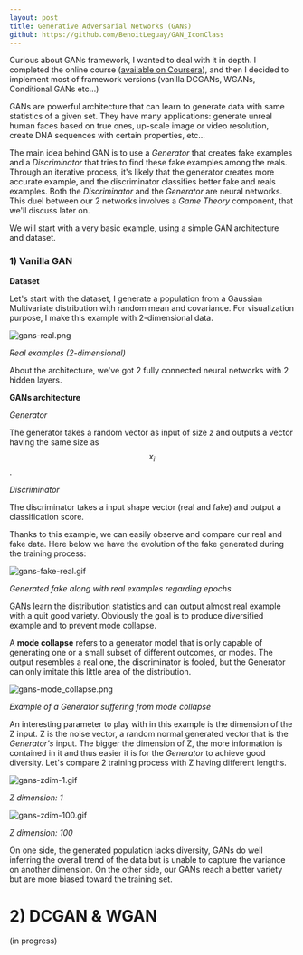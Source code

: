 ```yaml
---
layout: post
title: Generative Adversarial Networks (GANs)
github: https://github.com/BenoitLeguay/GAN_IconClass
---
```


Curious about GANs framework, I wanted to deal with it in depth. I completed the online course ([available on Coursera](https://www.coursera.org/specializations/generative-adversarial-networks-gans)), and then I decided to implement most of framework versions (vanilla DCGANs, WGANs, Conditional GANs etc...)

GANs are powerful architecture that can learn to generate data with same statistics of a given set. They have many applications: generate unreal human faces based on true ones, up-scale image or video resolution, create DNA sequences with certain properties,  etc... 

The main idea behind GAN is to use a *Generator* that creates fake examples and a *Discriminator* that tries to find these fake examples among the reals. Through an iterative process, it's likely that the generator creates more accurate example, and the discriminator classifies better fake and reals examples. Both the *Discriminator* and the *Generator* are neural networks. This duel between our 2 networks involves a *Game Theory* component, that we'll discuss later on. 



We will start with a very basic example, using a simple GAN architecture and dataset.

### 1) Vanilla GAN

**Dataset**

Let's start with the dataset, I generate a population from a Gaussian Multivariate distribution with random mean and covariance. For visualization purpose, I make this example with 2-dimensional data. 

![gans-real.png]({{site.baseurl}}/images/gans/gans-real-2d.png)

*Real examples (2-dimensional)*

About the architecture, we've got 2 fully connected neural networks with 2 hidden layers. 

**GANs architecture**

*Generator*

The generator takes a random vector as input of size *z* and outputs a vector having the same size as $$x_i$$. 

*Discriminator*

The discriminator takes a input shape vector (real and fake) and output a classification score. 



Thanks to this example, we can easily observe and compare our real and fake data. Here below we have the evolution of the fake generated during the training process:

![gans-fake-real.gif]({{site.baseurl}}/images/gans/gans-fake-real.gif)

*Generated fake along with real examples regarding epochs*

GANs learn the distribution statistics and can output almost real example with a quit good variety. Obviously the goal is to produce diversified example and to prevent mode collapse.  

A **mode collapse** refers to a generator model that is only capable of generating one or a small subset of different outcomes, or modes. The output resembles a real one, the discriminator is fooled, but the Generator can only imitate this little area of the distribution. 

![gans-mode_collapse.png]({{site.baseurl}}/images/gans/gans-mode_collapse.png)

*Example of a Generator suffering from mode collapse*



An interesting parameter to play with in this example is the dimension of the Z input. Z is the noise vector, a random normal generated vector that is the *Generator's* input. The bigger the dimension of Z, the more information is contained in it and thus easier it is for the *Generator* to achieve good diversity. Let's compare 2 training process with Z having different lengths.  

![gans-zdim-1.gif]({{site.baseurl}}/images/gans/gans-zdim-1.gif)

*Z dimension: 1*

![gans-zdim-100.gif]({{site.baseurl}}/images/gans/gans-zdim-100.gif)

*Z dimension: 100*

On one side, the generated population lacks diversity, GANs do well inferring the overall trend of the data but is unable to capture the variance on another dimension. On the other side, our GANs reach a better variety but are more biased toward the training set.

# 2) DCGAN & WGAN

(in progress)


